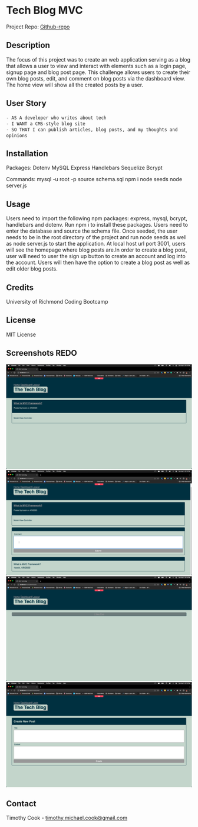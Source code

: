 # Tech Blog MVC

Project Repo: [Github-repo](https://github.com/timothymichaelcook/14_tech_blog_mvc)

## Description

The focus of this project was to create an web application serving as a blog that allows a user to view and interact with elements such as a login page, signup page and blog post page. This challenge allows users to create their own blog posts,  edit, and comment on blog posts via the dashboard view. The home view will show all the created posts by a user.

## User Story

```
- AS A developer who writes about tech
- I WANT a CMS-style blog site
- SO THAT I can publish articles, blog posts, and my thoughts and opinions
```

## Installation 

Packages:
Dotenv
MySQL
Express
Handlebars
Sequelize
Bcrypt

Commands:
mysql -u root -p
source schema.sql
npm i
node seeds
node server.js

## Usage

Users need to import the following npm packages: express, mysql, bcrypt, handlebars and dotenv. Run npm i to install these packages. Users need to enter the database and source the schema file. Once seeded, the user needs to be in the root directory of the project and run node seeds as well as node server.js to start the application. At local host url port 3001, users will see the homepage where blog posts are.In order to create a blog post, user will need to user the sign up button to create an account and log into the account. Users will then have the option to create a blog post as well as edit older blog posts.

## Credits

University of Richmond Coding Bootcamp

## License

MIT License

## Screenshots REDO

![Project Screenshot](./assets/screenshot_1.png)
![Project Screenshot](./assets/screenshot_2.png)
![Project Screenshot](./assets/screenshot_3.png)
![Project Screenshot](./assets/screenshot_4.png)

## Contact

Timothy Cook - timothy.michael.cook@gmail.com

